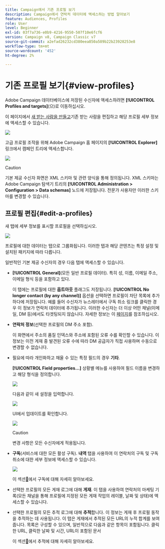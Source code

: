 ```yaml
---
title: Campaign에서 기존 프로필 보기
description: Campaign에서 연락처 데이터에 액세스하는 방법 알아보기
feature: Audiences, Profiles
role: User
level: Beginner
exl-id: 03f7a736-e0b9-4216-9550-507f10e6fcf6
version: Campaign v8, Campaign Classic v7
source-git-commit: a2efad26232cd380eea850a589b22b23928253e8
workflow-type: tm+mt
source-wordcount: '452'
ht-degree: 2%

---
```


# 기존 프로필 보기{#view-profiles}

Adobe Campaign 데이터베이스에 저장된 수신자에 액세스하려면 **[!UICONTROL Profiles and targets]**(으)로 이동하십시오.

이 페이지에서 [새 받는 사람을 만들고](create-profiles.md)기존 받는 사람을 편집하고 해당 프로필 세부 정보에 액세스할 수 있습니다.

![](assets/profiles-and-targets.png)

고급 프로필 조작을 위해 Adobe Campaign 홈 페이지의 **[!UICONTROL Explorer]** 링크에서 캠페인 트리에 액세스합니다.

![](assets/recipients-in-explorer.png)


>[!CAUTION]
>
>기본 제공 수신자 화면은 XML 스키마 및 관련 양식을 통해 정의됩니다. XML 스키마는 Adobe Campaign 탐색기 트리의 **[!UICONTROL Administration > Configuration > Data schemas]** 노드에 저장됩니다. 전문가 사용자만 이러한 스키마를 변경할 수 있습니다.
>

## 프로필 편집{#edit-a-profiles}

새 탭에 세부 정보를 표시할 프로필을 선택하십시오.

![](assets/edit-a-profile.png)

프로필에 대한 데이터는 탭으로 그룹화됩니다. 이러한 탭과 해당 콘텐츠는 특정 설정 및 설치된 패키지에 따라 다릅니다.

일반적인 기본 제공 수신자의 경우 다음 탭에 액세스할 수 있습니다.

* **[!UICONTROL General]**(모든 일반 프로필 데이터). 특히 성, 이름, 이메일 주소, 이메일 형식 등을 포함하고 있다.

  이 탭에는 프로필에 대한 **옵트아웃** 플래그도 저장됩니다. **[!UICONTROL No longer contact (by any channel)]** 옵션을 선택하면 프로필이 차단 목록에 추가하다에 저장됩니다. 예를 들어 수신자가 뉴스레터에서 구독 취소 링크를 클릭한 경우 이 정보가 연락처 데이터에 추가됩니다. 이러한 수신자는 더 이상 어떤 채널(이메일, DM 등)에서도 타겟팅되지 않습니다. 자세한 정보는 이 [페이지](../send/quarantines.md)를 참조하십시오.

* **연락처 정보**(선택한 프로필의 DM 주소 포함).

  이 화면에서 주소의 품질 인덱스와 주소에 포함된 오류 수를 확인할 수 있습니다. 이 정보는 이전 게재 중 발견된 오류 수에 따라 DM 공급자가 직접 사용하며 수동으로 변경할 수 없습니다.

* 필요에 따라 개인화하고 채울 수 있는 특정 필드의 경우 **기타**.

  **[!UICONTROL Field properties…]** 상황별 메뉴를 사용하여 필드 이름을 변경하고 해당 형식을 정의합니다.

  ![](assets/other-tab-field-properties.png)

  다음과 같이 새 설정을 입력합니다.

  ![](assets/change-field-properties.png)

  UI에서 업데이트를 확인합니다.

  ![](assets/other-tab-updated.png)


  >[!CAUTION]
  >변경 사항은 모든 수신자에게 적용됩니다.
  >


* **구독**(서비스에 대한 모든 활성 구독). **내역** 탭을 사용하여 이 연락처의 구독 및 구독 취소에 대한 세부 정보에 액세스할 수 있습니다.

  ![](assets/subscription-tab.png)

  이 섹션[&#128279;](../start/subscriptions.md)에서 구독에 대해 자세히 알아보세요.

* 선택한 프로필의 모든 게재 로그에 대해 **게재**. 이 탭을 사용하여 연락처의 마케팅 기록(모든 채널을 통해 프로필에 지정된 모든 게재 작업의 레이블, 날짜 및 상태)에 액세스할 수 있습니다.


* 선택한 프로필의 모든 추적 로그에 대해 **추적**&#x200B;합니다. 이 정보는 게재 후 프로필 동작을 추적하는 데 사용됩니다. 이 탭은 게재에서 추적된 모든 URL의 누적 합계를 보여줍니다. 목록은 구성할 수 있으며, 일반적으로 다음과 같은 항목이 포함됩니다. 클릭한 URL, 클릭한 날짜 및 시간, URL이 포함된 문서

  이 섹션[&#128279;](../start/tracking.md)에서  추적에 대해 자세히 알아보세요.

